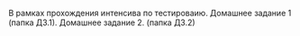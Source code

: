 В рамках прохождения интенсива по тестироваию.
Домашнее задание 1 (папка ДЗ.1). 
Домашнее задание 2. (папка ДЗ.2)
